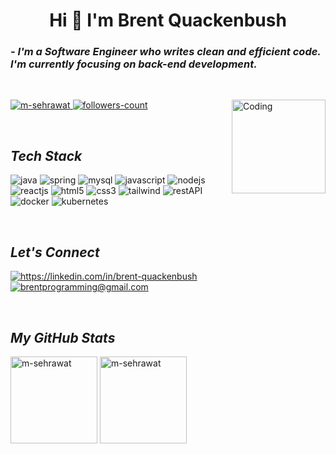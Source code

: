 <h1 align="center">Hi 👋 I'm Brent Quackenbush</h1>
<!----------------------------------- About Section ------------------------------------>

<h3>
    <i>- I'm a Software Engineer who writes clean and efficient code. I'm currently focusing on back-end development.</i>
</h3>
<br>


<!----------------------------------- Profile View Section ------------------------------------>

<p align="left">
    <a href="https://github.com/brentquackenbush">
        <img src="https://komarev.com/ghpvc/?username=brentquackenbush&label=Profile%20views&color=0e75b6&style=flat" alt="m-sehrawat" />
    </a>
    <a href="https://github.com/brentquackenbush?tab=followers">
        <img src="https://img.shields.io/github/followers/brentquackenbush?label=Followers&style=social" alt="followers-count">
    </a>
   <img align="right" alt="Coding" width="150" src="https://media.giphy.com/media/qgQUggAC3Pfv687qPC/giphy.gif">
</p>
<br>

<!----------------------------------- Tech Stack Section ------------------------------------>

<h2><i>Tech Stack</i></h2>

<p>
    <img src="https://img.shields.io/badge/Java-ED8B00?style=for-the-badge&logo=java&logoColor=white" alt="java" />
    <img src="https://img.shields.io/badge/SpringBoot-6DB33F?style=for-the-badge&logo=springboot&logoColor=white" alt="spring" />
    <img src="https://img.shields.io/badge/MySQL-00000F?style=for-the-badge&logo=mysql&logoColor=white" alt="mysql" />
    <img src="https://img.shields.io/badge/JavaScript-323330?style=for-the-badge&logo=javascript&logoColor=F7DF1E" alt="javascript" />
    <img src="https://img.shields.io/badge/Node.js-339933?style=for-the-badge&logo=nodedotjs&logoColor=white" alt="nodejs" />
    <img src="https://img.shields.io/badge/React-20232A?style=for-the-badge&logo=react&logoColor=61DAFB" alt="reactjs" />
    <img src="https://img.shields.io/badge/HTML5-E34F26?style=for-the-badge&logo=html5&logoColor=white" alt="html5" />
    <img src="https://img.shields.io/badge/CSS3-1572B6?style=for-the-badge&logo=css3&logoColor=white" alt="css3" />
    <img src="https://img.shields.io/badge/Tailwind_CSS-38B2AC?style=for-the-badge&logo=tailwind-css&logoColor=white" alt="tailwind" />
    <img src="https://img.shields.io/badge/Rest_API-02303A?style=for-the-badge&logo=react-router&logoColor=white" alt="restAPI"/>
    <img src="https://img.shields.io/badge/Docker-1572B6?style=for-the-badge&logo=docker&logoColor=white" alt="docker" />
    <img src="https://img.shields.io/badge/Kubernetes-E34F26?style=for-the-badge&logo=kubernetes&logoColor=white" alt="kubernetes"/>

</p>
<br>

<!----------------------------------- Social Media Links Section ------------------------------------>

<h2><i>Let's Connect</i></h2>


<p align="left">
    <a href="https://linkedin.com/in/brent-quackenbush">
        <img align="center" src="https://img.shields.io/badge/LinkedIn-0077B5?style=for-the-badge&logo=linkedin&logoColor=white" alt="https://linkedin.com/in/brent-quackenbush" />
    </a>
    <a title="brentprogramming@gmail.com" href="mailto:brentprogramming@gmail.com">
        <img align="center" src="https://img.shields.io/badge/Gmail-D14836?style=for-the-badge&logo=gmail&logoColor=white" alt="brentprogramming@gmail.com" />
    </a>
</p>
<br>


<!----------------------------------- GitHub Stats Section ------------------------------------>

<h2><i>My GitHub Stats</i></h2>

<p>
    <img align="center" src="https://github-readme-stats.vercel.app/api?username=brentquackenbush&show_icons=true&include_all_commits=true&count_private=true&hide=issues,contribs&border_radius=0&locale=en&theme=dark" alt="m-sehrawat" height="139" />
    <img align="center" src="https://github-readme-stats.vercel.app/api/top-langs/?username=brentquackenbush&layout=compact&border_radius=0&theme=dark" alt="m-sehrawat" height="139" />
</p>
<br>



